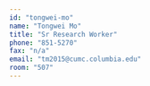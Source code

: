 ```yaml
---
id: "tongwei-mo"
name: "Tongwei Mo"
title: "Sr Research Worker"
phone: "851-5270"
fax: "n/a"
email: "tm2015@cumc.columbia.edu"
room: "507"
---
```


